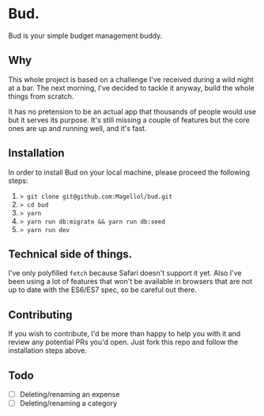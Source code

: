 # Bud.
Bud is your simple budget management buddy.

## Why
This whole project is based on a challenge I've received during a wild night at a bar.
The next morning, I've decided to tackle it anyway, build the whole things from scratch.

It has no pretension to be an actual app that thousands of people would use but it serves its purpose.
It's still missing a couple of features but the core ones are up and running well, and it's fast.

## Installation
In order to install Bud on your local machine, please proceed the following steps:

1. `> git clone git@github.com:Magellol/bud.git`
2. `> cd bud`
3. `> yarn`
4. `> yarn run db:migrate && yarn run db:seed`
5. `> yarn run dev`

## Technical side of things.
I've only polyfilled `fetch` because Safari doesn't support it yet.
Also I've been using a lot of features that won't be available in browsers that are not up to date with the ES6/ES7 spec, so be careful out there.

## Contributing
If you wish to contribute, I'd be more than happy to help you with it and review any potential PRs you'd open.
Just fork this repo and follow the installation steps above.

## Todo
- [ ] Deleting/renaming an expense
- [ ] Deleting/renaming a category

